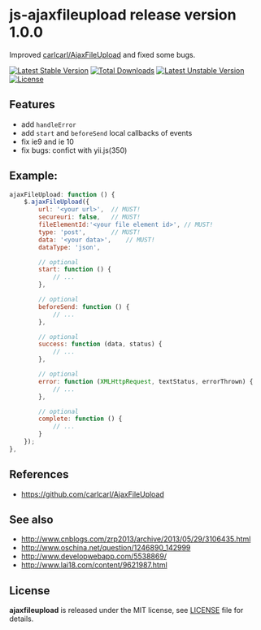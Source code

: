 # js-ajaxfileupload release version 1.0.0

Improved [carlcarl/AjaxFileUpload](https://github.com/carlcarl/AjaxFileUpload) and fixed some bugs.

[![Latest Stable Version](https://poser.pugx.org/yongtiger/js-ajaxfileupload/v/stable)](https://packagist.org/packages/yongtiger/js-ajaxfileupload)
[![Total Downloads](https://poser.pugx.org/yongtiger/js-ajaxfileupload/downloads)](https://packagist.org/packages/yongtiger/js-ajaxfileupload) 
[![Latest Unstable Version](https://poser.pugx.org/yongtiger/js-ajaxfileupload/v/unstable)](https://packagist.org/packages/yongtiger/js-ajaxfileupload)
[![License](https://poser.pugx.org/yongtiger/js-ajaxfileupload/license)](https://packagist.org/packages/yongtiger/js-ajaxfileupload)


## Features

- add `handleError`
- add `start` and `beforeSend` local callbacks of events
- fix ie9 and ie 10
- fix bugs: confict with yii.js(350)


## Example:

```js
ajaxFileUpload: function () {
    $.ajaxFileUpload({
        url: '<your url>',  // MUST! 
        secureuri: false,   // MUST!
        fileElementId:'<your file element id>', // MUST!
        type: 'post',       // MUST!
        data: '<your data>',    // MUST!
        dataType: 'json',

        // optional
        start: function () {
            // ...
        },

        // optional
        beforeSend: function () {
            // ...
        },

        // optional
        success: function (data, status) {
            // ...
        },

        // optional
        error: function (XMLHttpRequest, textStatus, errorThrown) {
            // ...
        },

        // optional
        complete: function () {
            // ...
        }
    });
},
```


## References

- https://github.com/carlcarl/AjaxFileUpload


## See also

- http://www.cnblogs.com/zrp2013/archive/2013/05/29/3106435.html
- http://www.oschina.net/question/1246890_142999
- http://www.developwebapp.com/5538869/
- http://www.lai18.com/content/9621987.html

## License 
**ajaxfileupload** is released under the MIT license, see [LICENSE](https://opensource.org/licenses/MIT) file for details.